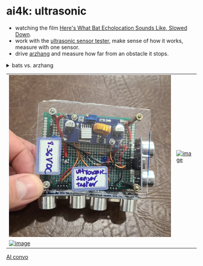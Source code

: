 # ai4k: ultrasonic

- watching the film [Here's What Bat Echolocation Sounds Like, Slowed Down](https://youtu.be/qJOloliWvB8?si=_lzHkcyTP0B1S7Ba).
- work with the [ultrasonic sensor tester](https://github.com/kamangir/bluer-sbc/blob/main/bluer_sbc/docs/ultrasonic-sensor-tester.md), make sense of how it works, measure with one sensor.
- drive [arzhang](https://github.com/kamangir/bluer-ugv/tree/main/bluer_ugv/docs/arzhang) and measure how far from an obstacle it stops.



<details>
<summary> bats vs. arzhang</summary>



| **Feature** | **Bats (Biological Echolocation)** | [**Arzhang (UGV)**](https://github.com/kamangir/bluer-ugv/tree/main/bluer_ugv/docs/arzhang) |
| - | - | - |
| **Signal Source & Receiver** | Emits ultrasonic chirps and listens with highly tuned ears | Uses HC-SR04 ultrasonic modules for transmit and receive |
| **Processing Unit** | Brain computes echo delay, Doppler shift, and object shape | Raspberry Pi running the `bluer-ugv` AI stack processes echo data |
| **Frequency Range** | ~20 – 200 kHz, species-dependent | ~40 kHz (configurable per sensor) |
| **Range & Resolution** | Up to several meters, sub-millimeter precision | 5 – 300 cm effective range, ±5 mm resolution |
| **Purpose** | Navigation, hunting, and obstacle avoidance in darkness | Obstacle avoidance, wall following, and AI-guided movement |
| **Adaptability** | Dynamically adjusts chirp pattern and frequency to context | Adjusts sampling rate and response thresholds (`clear`, `warning`, `danger`) |
| **Output Representation** | Builds a spatial map in the brain for real-time flight control | Generates sensor-fusion maps for motion planning and LED feedback |
| **Design Principle** | Evolved biological system | Engineered biomimicry inspired by bats’ echolocation |

</details>


|   |   |
| --- | --- |
| [![image](https://github.com/kamangir/assets2/raw/main/ultrasonic-sensor-tester/00.jpg?raw=true)](https://github.com/kamangir/assets2/raw/main/ultrasonic-sensor-tester/00.jpg?raw=true) | [![image](https://github.com/kamangir/assets2/raw/main/arzhang/20251005_112250.jpg?raw=true)](https://github.com/kamangir/assets2/raw/main/arzhang/20251005_112250.jpg?raw=true) |
| [![image](https://github.com/kamangir/assets2/raw/main/arzhang/VID-20250830-WA0000~3_1.gif?raw=true)](https://github.com/kamangir/assets2/raw/main/arzhang/VID-20250830-WA0000~3_1.gif?raw=true) |  |

[AI convo](https://chatgpt.com/c/68eb90c3-fd94-8332-ab1b-2b45871b2c3a)
